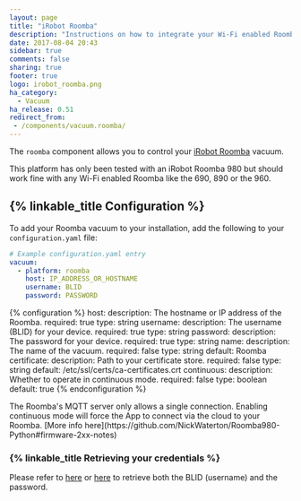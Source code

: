 ```yaml
---
layout: page
title: "iRobot Roomba"
description: "Instructions on how to integrate your Wi-Fi enabled Roomba within Home Assistant."
date: 2017-08-04 20:43
sidebar: true
comments: false
sharing: true
footer: true
logo: irobot_roomba.png
ha_category:
  - Vacuum
ha_release: 0.51
redirect_from:
 - /components/vacuum.roomba/
---
```


The `roomba` component allows you to control your [iRobot Roomba](http://www.irobot.com/For-the-Home/Vacuuming/Roomba.aspx) vacuum.

<p class='note'>
This platform has only been tested with an iRobot Roomba 980 but should work fine with any Wi-Fi enabled Roomba like the 690, 890 or the 960.
</p>

## {% linkable_title Configuration %}

To add your Roomba vacuum to your installation, add the following to your `configuration.yaml` file:

```yaml
# Example configuration.yaml entry
vacuum:
  - platform: roomba
    host: IP_ADDRESS_OR_HOSTNAME
    username: BLID
    password: PASSWORD
```

{% configuration %}
host:
  description: The hostname or IP address of the Roomba.
  required: true
  type: string
username:
  description: The username (BLID) for your device.
  required: true
  type: string
password:
  description: The password for your device.
  required: true
  type: string
name:
  description: The name of the vacuum.
  required: false
  type: string
  default: Roomba
certificate:
  description: Path to your certificate store.
  required: false
  type: string
  default: /etc/ssl/certs/ca-certificates.crt
continuous:
  description: Whether to operate in continuous mode.
  required: false
  type: boolean
  default: true
{% endconfiguration %}

<p class='note'>
The Roomba's MQTT server only allows a single connection. Enabling continuous mode will force the App to connect via the cloud to your Roomba. [More info here](https://github.com/NickWaterton/Roomba980-Python#firmware-2xx-notes)
</p>

### {% linkable_title Retrieving your credentials %}

Please refer to [here](https://github.com/NickWaterton/Roomba980-Python#how-to-get-your-usernameblid-and-password) or [here](https://github.com/koalazak/dorita980#how-to-get-your-usernameblid-and-password) to retrieve both the BLID (username) and the password.
